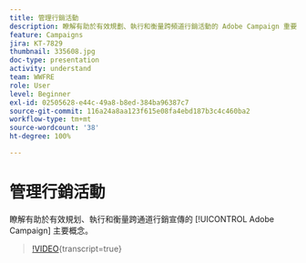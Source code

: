 ```yaml
---
title: 管理行銷活動
description: 瞭解有助於有效規劃、執行和衡量跨頻道行銷活動的 Adobe Campaign 重要概念。
feature: Campaigns
jira: KT-7829
thumbnail: 335608.jpg
doc-type: presentation
activity: understand
team: WWFRE
role: User
level: Beginner
exl-id: 02505628-e44c-49a8-b8ed-384ba96387c7
source-git-commit: 116a24a8aa123f615e08fa4ebd187b3c4c460ba2
workflow-type: tm+mt
source-wordcount: '38'
ht-degree: 100%

---
```


# 管理行銷活動

瞭解有助於有效規划、執行和衡量跨通道行銷宣傳的 [!UICONTROL Adobe Campaign] 主要概念。

>[!VIDEO](https://video.tv.adobe.com/v/335608?quality=12&learn=on){transcript=true}
